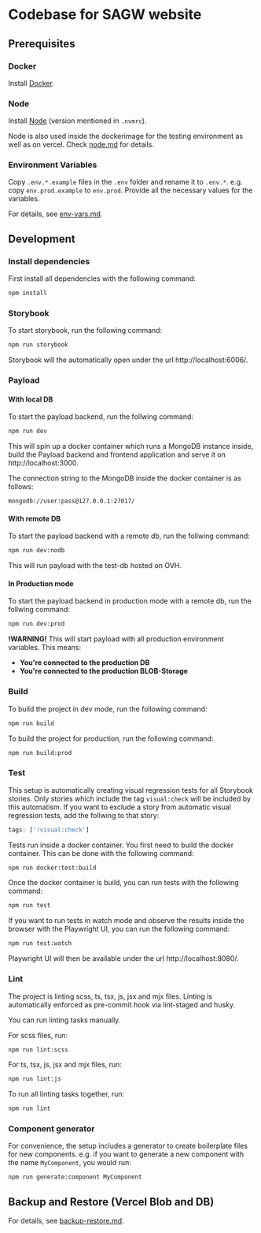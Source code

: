 # Codebase for SAGW website

## Prerequisites

### Docker

Install [Docker](https://www.docker.com/get-started/).

### Node

Install [Node](https://nodejs.org/en) (version mentioned in `.nvmrc`).

Node is also used inside the dockerimage for the testing environment as well as on vercel. Check [node.md](/docs/node.md) for details.

### Environment Variables

Copy `.env.*.example` files in the `.env` folder and rename it to `.env.*`. e.g. copy `env.prod.example` to `env.prod`. Provide all the necessary values for the variables.

For details, see [env-vars.md](/docs/env-vars.md).

## Development

### Install dependencies

First install all dependencies with the following command:

```bash
npm install
```

### Storybook

To start storybook, run the following command:
```bash
npm run storybook
```

Storybook will the automatically open under the url http://localhost:6006/.

### Payload

#### With local DB

To start the payload backend, run the follwing command:
```bash
npm run dev
```

This will spin up a docker container which runs a MongoDB instance inside, build the Payload backend and frontend application and serve it on http://localhost:3000.

The connection string to the MongoDB inside the docker container is as follows:

`mongodb://user:pass@127.0.0.1:27017/`

#### With remote DB

To start the payload backend with a remote db, run the follwing command:
```bash
npm run dev:nodb
```

This will run payload with the test-db hosted on OVH.

#### In Production mode

To start the payload backend in production mode with a remote db, run the follwing command:
```bash
npm run dev:prod
```

**!WARNING!**
This will start payload with all production environment variables. This means:
- **You're connected to the production DB**
- **You're connected to the production BLOB-Storage**

### Build

To build the project in dev mode, run the following command:
```bash
npm run build
```

To build the project for production, run the following command:
```bash
npm run build:prod
```


### Test

This setup is automatically creating visual regression tests for all Storybook stories. Only stories which include the tag `visual:check` will be included by this automatism. If you want to exclude a story from automatic visual regression tests, add the follwing to that story:

```javascript
tags: ['!visual:check']
```

Tests run inside a docker container. You first need to build the docker container. This can be done with the following command:

```bash
npm run docker:test:build
```

Once the docker container is build, you can run tests with the following command:

```bash
npm run test
```

If you want to run tests in watch mode and observe the results inside the browser with the Playwright UI, you can run the following command:

```bash
npm run test:watch
```

Playwright UI will then be available under the url http://localhost:8080/.

### Lint

The project is linting scss, ts, tsx, js, jsx and mjx files. Linting is automatically enforced as pre-commit hook via lint-staged and husky.

You can run linting tasks manually.

For scss files, run:

```bash
npm run lint:scss
```

For ts, tsx, js, jsx and mjx files, run:

```bash
npm run lint:js
```

To run all linting tasks together, run:

```bash
npm run lint
```

### Component generator

For convenience, the setup includes a generator to create boilerplate files for new components. e.g. if you want to generate a new component with the name `MyComponent`, you would run:

```bash
npm run generate:component MyComponent
```

## Backup and Restore (Vercel Blob and DB)

For details, see [backup-restore.md](docs/backup-restore.md).